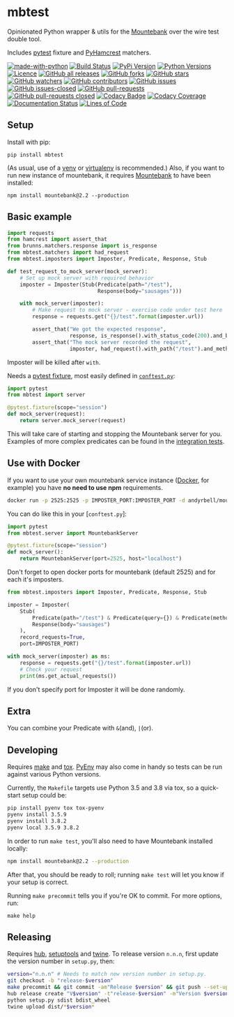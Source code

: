 # mbtest

Opinionated Python wrapper & utils for the [Mountebank](http://www.mbtest.org/) over the wire test double tool.

Includes [pytest](https://pytest.org) fixture and [PyHamcrest](https://pyhamcrest.readthedocs.io) matchers.

[![made-with-python](https://img.shields.io/badge/Made%20with-Python-1f425f.svg)](https://www.python.org/)
[![Build Status](https://travis-ci.org/brunns/mbtest.svg?branch=master&logo=travis)](https://travis-ci.org/brunns/mbtest)
[![PyPi Version](https://img.shields.io/pypi/v/mbtest.svg?logo=pypi)](https://pypi.org/project/mbtest/#history)
[![Python Versions](https://img.shields.io/pypi/pyversions/mbtest.svg?logo=python)](https://pypi.org/project/mbtest/)
[![Licence](https://img.shields.io/github/license/brunns/mbtest.svg)](https://github.com/brunns/mbtest/blob/master/LICENSE)
[![GitHub all releases](https://img.shields.io/github/downloads/brunns/mbtest/total.svg?logo=github)](https://github.com/brunns/mbtest/releases/)
[![GitHub forks](https://img.shields.io/github/forks/brunns/mbtest.svg?label=Fork&logo=github)](https://github.com/brunns/mbtest/network/members)
[![GitHub stars](https://img.shields.io/github/stars/brunns/mbtest.svg?label=Star&logo=github)](https://github.com/brunns/mbtest/stargazers/)
[![GitHub watchers](https://img.shields.io/github/watchers/brunns/mbtest.svg?label=Watch&logo=github)](https://github.com/brunns/mbtest/watchers/)
[![GitHub contributors](https://img.shields.io/github/contributors/brunns/mbtest.svg?logo=github)](https://github.com/brunns/mbtest/graphs/contributors/)
[![GitHub issues](https://img.shields.io/github/issues/brunns/mbtest.svg?logo=github)](https://github.com/brunns/mbtest/issues/)
[![GitHub issues-closed](https://img.shields.io/github/issues-closed/brunns/mbtest.svg?logo=github)](https://github.com/brunns/mbtest/issues?q=is%3Aissue+is%3Aclosed)
[![GitHub pull-requests](https://img.shields.io/github/issues-pr/brunns/mbtest.svg?logo=github)](https://github.com/brunns/mbtest/pulls)
[![GitHub pull-requests closed](https://img.shields.io/github/issues-pr-closed/brunns/mbtest.svg?logo=github)](https://github.com/brunns/mbtest/pulls?utf8=%E2%9C%93&q=is%3Apr+is%3Aclosed)
[![Codacy Badge](https://api.codacy.com/project/badge/Grade/3b7c694664974d17a34e594c43af0c1b)](https://www.codacy.com/app/brunns/mbtest)
[![Codacy Coverage](https://api.codacy.com/project/badge/coverage/3b7c694664974d17a34e594c43af0c1b)](https://www.codacy.com/app/brunns/mbtest)
[![Documentation Status](https://readthedocs.org/projects/mbtest/badge/?version=latest)](https://mbtest.readthedocs.io/en/latest/?badge=latest)
[![Lines of Code](https://tokei.rs/b1/github/brunns/mbtest)](https://github.com/brunns/mbtest)

## Setup

Install with pip:

    pip install mbtest

(As usual, use of a [venv](https://docs.python.org/3/library/venv.html) or [virtualenv](https://virtualenv.pypa.io) is recommended.) Also, if you want to run new instance of mountebank, it requires [Mountebank](http://www.mbtest.org/) to have been installed:

    npm install mountebank@2.2 --production

## Basic example

```python
import requests
from hamcrest import assert_that
from brunns.matchers.response import is_response
from mbtest.matchers import had_request
from mbtest.imposters import Imposter, Predicate, Response, Stub

def test_request_to_mock_server(mock_server):
    # Set up mock server with required behavior
    imposter = Imposter(Stub(Predicate(path="/test"), 
                             Response(body="sausages")))

    with mock_server(imposter):
        # Make request to mock server - exercise code under test here
        response = requests.get("{}/test".format(imposter.url))

        assert_that("We got the expected response", 
                    response, is_response().with_status_code(200).and_body("sausages"))
        assert_that("The mock server recorded the request", 
                    imposter, had_request().with_path("/test").and_method("GET"))
```
Imposter will be killed after `with`.

Needs a [pytest fixture](https://docs.pytest.org/en/latest/fixture.html), most easily defined in [`conftest.py`](https://docs.pytest.org/en/latest/fixture.html#conftest-py-sharing-fixture-functions):
```python
import pytest
from mbtest import server

@pytest.fixture(scope="session")
def mock_server(request):
    return server.mock_server(request)
```

This will take care of starting and stopping the Mountebank server for you. Examples of more complex predicates can be 
found in the [integration tests](https://github.com/brunns/mbtest/tree/master/tests/integration/).

## Use with Docker

If you want to use your own mountebank service instance ([Docker](https://hub.docker.com/r/andyrbell/mountebank), for example) you have **no need to use npm** requirements.
```sh
docker run -p 2525:2525 -p IMPOSTER_PORT:IMPOSTER_PORT -d andyrbell/mountebank
```

You can do like this in your [`conftest.py`]:
```python
import pytest
from mbtest.server import MountebankServer

@pytest.fixture(scope="session")
def mock_server():
    return MountebankServer(port=2525, host="localhost")
```

Don't forget to open docker ports for mountebank (default 2525) and for each it's imposters.
```python
from mbtest.imposters import Imposter, Predicate, Response, Stub

imposter = Imposter(
    Stub(
        Predicate(path="/test") & Predicate(query={}) & Predicate(method="GET"),
        Response(body="sausages")
    ),
    record_requests=True,
    port=IMPOSTER_PORT)

with mock_server(imposter) as ms:
    response = requests.get("{}/test".format(imposter.url))
    # Check your request
    print(ms.get_actual_requests())
```
If you don't specify port for Imposter it will be done randomly.

## Extra

You can combine your Predicate with `&`(and), `|`(or).

## Developing

Requires [make](https://www.gnu.org/software/make/manual/html_node/index.html) and [tox](https://tox.readthedocs.io). 
[PyEnv](https://github.com/pyenv/pyenv) may also come in handy so tests can be run against various Python versions. 

Currently, the `Makefile` targets use Python 3.5 and 3.8 via tox, so a quick-start setup could be:

```sh
pip install pyenv tox tox-pyenv
pyenv install 3.5.9
pyenv install 3.8.2
pyenv local 3.5.9 3.8.2
```

In order to run `make test`, you'll also need to have Mountebank installed locally:

```sh
npm install mountebank@2.2 --production
```

After that, you should be ready to roll; running `make test` will let you know if your setup is correct.

Running `make precommit` tells you if you're OK to commit. For more options, run:

    make help

## Releasing

Requires [hub](https://hub.github.com/), [setuptools](https://setuptools.readthedocs.io) and 
[twine](https://twine.readthedocs.io). To release version `n.n.n`, first update the version number in `setup.py`, then:

```sh
version="n.n.n" # Needs to match new version number in setup.py.
git checkout -b "release-$version"
make precommit && git commit -am"Release $version" && git push --set-upstream origin "release-$version" # If not already all pushed, which it should be.
hub release create "V$version" -t"release-$version" -m"Version $version"
python setup.py sdist bdist_wheel
twine upload dist/*$version*
```